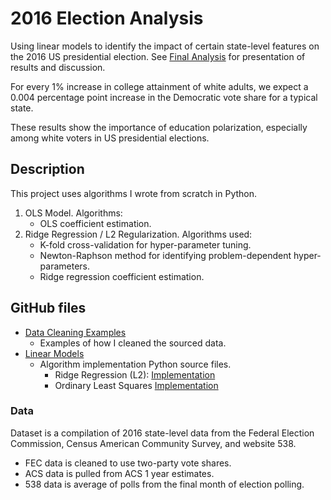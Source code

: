 # 2016 Election Analysis
Using linear models to identify the impact of certain state-level features on the 2016 US presidential election. See [Final Analysis](Final%20Analysis.ipynb) for presentation of results and discussion.

For every 1% increase in college attainment of white adults, we expect a 0.004 percentage point increase in the Democratic vote share for a typical state.

These results show the importance of education polarization, especially among white voters in US presidential elections.

## Description
This project uses algorithms I wrote from scratch in Python. 
1) OLS Model. Algorithms:
   * OLS coefficient estimation.
3) Ridge Regression / L2 Regularization. Algorithms used:
   * K-fold cross-validation for hyper-parameter tuning.
   * Newton-Raphson method for identifying problem-dependent hyper-parameters.
   * Ridge regression coefficient estimation.

## GitHub files
* [Data Cleaning Examples](Data%20Cleaning%20Examples)
  * Examples of how I cleaned the sourced data.
* [Linear Models](Linear%20Models)
  * Algorithm implementation Python source files.
     * Ridge Regression (L2): [Implementation](Linear%20Models/ridge.py)
     * Ordinary Least Squares [Implementation](Linear%20Models/ordinary_ls.py)

### Data
Dataset is a compilation of 2016 state-level data from the Federal Election Commission, Census American Community Survey, and website 538.
* FEC data is cleaned to use two-party vote shares.
* ACS data is pulled from ACS 1 year estimates.
* 538 data is average of polls from the final month of election polling.
